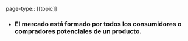 page-type:: [[topic]]
- ### El mercado está formado por todos los consumidores o compradores potenciales de un producto.


